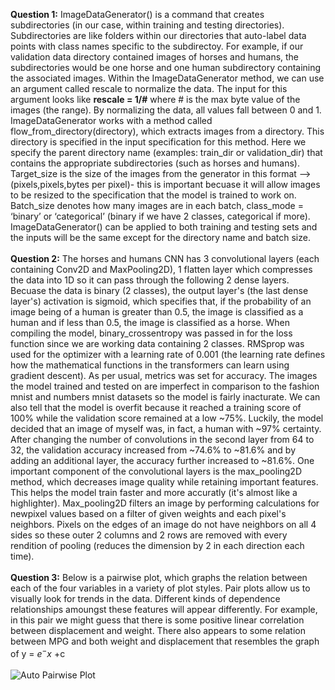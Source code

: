 **Question 1:** ImageDataGenerator() is a command that creates subdirectories (in our case, within training and testing directories). Subdirectories are like folders within our directories that auto-label data points with class names specific to the subdirectoy. For example, if our validation data directory contained images of horses and humans, the subdirectories would be one horse and one human subdirectory containing the associated images. Within the ImageDataGenerator method, we can use an argument called rescale to normalize the data. The input for this argument looks like **rescale = 1/#** where # is the max byte value of the images (the range). By normalizing the data, all values fall between 0 and 1. ImageDataGenerator works with a method called flow_from_directory(directory), which extracts images from a directory. This directory is specified in the input specification for this method. Here we specify the parent directory name (examples: train_dir or validation_dir) that contains the appropriate subdirectories (such as horses and humans). Target_size is the size of the images from the generator in this format --> (pixels,pixels,bytes per pixel)- this is important becuase it will allow images to be resized to the specification that the model is trained to work on. Batch_size denotes how many images are in each batch, class_mode = ‘binary’ or ‘categorical’ (binary if we have 2 classes, categorical if more). ImageDataGenerator() can be applied to both training and testing sets and the inputs will be the same except for the directory name and batch size.
<br />
<br />
**Question 2:** The horses and humans CNN has 3 convolutional layers (each containing Conv2D and MaxPooling2D), 1 flatten layer which compresses the data into 1D so it can pass through the following 2 dense layers. Becuase the data is binary (2 classes), the output layer's (the last dense layer's) activation is sigmoid, which specifies that, if the probability of an image being of a human is greater than 0.5, the image is classified as a human and if less than 0.5, the image is classified as a horse. When compiling the model, binary_crossentropy was passed in for the loss function since we are working data containing 2 classes. RMSprop was used for the optimizer with a learning rate of 0.001 (the learning rate defines how the mathematical functions in the transformers can learn using gradient descent). As per usual, metrics was set for accuracy. The images the model trained and tested on are imperfect in comparison to the fashion mnist and numbers mnist datasets so the model is fairly inacturate. We can also tell that the model is overfit because it reached a training score of 100% while the validation score remained at a low ~75%. Luckily, the model decided that an image of myself was, in fact, a human with ~97% certainty. After changing the number of convolutions in the second layer from 64 to 32, the validation accuracy increased from ~74.6% to ~81.6% and by adding an additional layer, the accuracy further increased to ~81.6%. One important component of the convolutional layers is the max_pooling2D method, which decreases image quality while retaining important features. This helps the model train faster and more accuratly (it's almost like a highlighter). Max_pooling2D filters an image by performing calculations for newpixel values based on a filter of given weights and each pixel's neighbors. Pixels on the edges of an image do not have neighbors on all 4 sides so these outer 2 columns and 2 rows are removed with every rendition of pooling (reduces the dimension by 2 in each direction each time).
<br />
<br />
**Question 3:**
Below is a pairwise plot, which graphs the relation between each of the four variables in a variety of plot styles. Pair plots allow us to visually look for trends in the data. Different kinds of dependence relationships amoungst these features will appear differently. For example, in this pair we might guess that there is some positive linear correlation between displacement and weight. There also appears to some relation between MPG and both weight and displacement that resembles the graph of y = $e^-x$ +c
<br />
<br />
![Auto Pairwise Plot](https://aeraposo.github.io/Data-310-Public-Raposo/auto_pair_plot.png)
